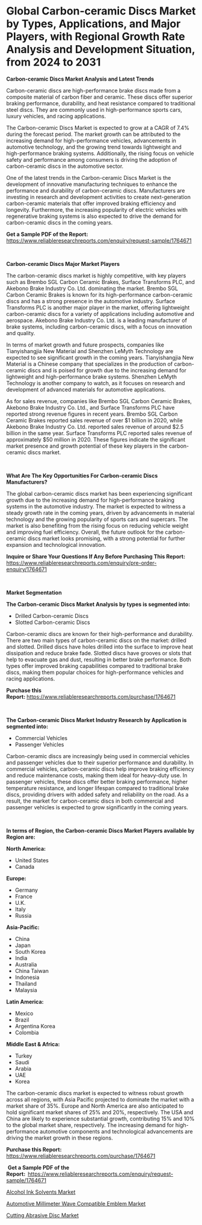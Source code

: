 <p><h1>Global Carbon-ceramic Discs Market by Types, Applications, and Major Players, with Regional Growth Rate Analysis and Development Situation, from 2024 to 2031</h1></p><p><strong>Carbon-ceramic Discs Market Analysis and Latest Trends</strong></p>
<p><p>Carbon-ceramic discs are high-performance brake discs made from a composite material of carbon fiber and ceramic. These discs offer superior braking performance, durability, and heat resistance compared to traditional steel discs. They are commonly used in high-performance sports cars, luxury vehicles, and racing applications.</p><p>The Carbon-ceramic Discs Market is expected to grow at a CAGR of 7.4% during the forecast period. The market growth can be attributed to the increasing demand for high-performance vehicles, advancements in automotive technology, and the growing trend towards lightweight and high-performance braking systems. Additionally, the rising focus on vehicle safety and performance among consumers is driving the adoption of carbon-ceramic discs in the automotive sector.</p><p>One of the latest trends in the Carbon-ceramic Discs Market is the development of innovative manufacturing techniques to enhance the performance and durability of carbon-ceramic discs. Manufacturers are investing in research and development activities to create next-generation carbon-ceramic materials that offer improved braking efficiency and longevity. Furthermore, the increasing popularity of electric vehicles with regenerative braking systems is also expected to drive the demand for carbon-ceramic discs in the coming years.</p></p>
<p><strong>Get a Sample PDF of the Report:&nbsp;</strong> <a href="https://www.reliableresearchreports.com/enquiry/request-sample/1764671">https://www.reliableresearchreports.com/enquiry/request-sample/1764671</a></p>
<p>&nbsp;</p>
<p><strong>Carbon-ceramic Discs Major Market Players</strong></p>
<p><p>The carbon-ceramic discs market is highly competitive, with key players such as Brembo SGL Carbon Ceramic Brakes, Surface Transforms PLC, and Akebono Brake Industry Co. Ltd. dominating the market. Brembo SGL Carbon Ceramic Brakes is known for its high-performance carbon-ceramic discs and has a strong presence in the automotive industry. Surface Transforms PLC is another major player in the market, offering lightweight carbon-ceramic discs for a variety of applications including automotive and aerospace. Akebono Brake Industry Co. Ltd. is a leading manufacturer of brake systems, including carbon-ceramic discs, with a focus on innovation and quality.</p><p>In terms of market growth and future prospects, companies like Tianyishangjia New Material and Shenzhen LeMyth Technology are expected to see significant growth in the coming years. Tianyishangjia New Material is a Chinese company that specializes in the production of carbon-ceramic discs and is poised for growth due to the increasing demand for lightweight and high-performance brake systems. Shenzhen LeMyth Technology is another company to watch, as it focuses on research and development of advanced materials for automotive applications.</p><p>As for sales revenue, companies like Brembo SGL Carbon Ceramic Brakes, Akebono Brake Industry Co. Ltd., and Surface Transforms PLC have reported strong revenue figures in recent years. Brembo SGL Carbon Ceramic Brakes reported sales revenue of over $1 billion in 2020, while Akebono Brake Industry Co. Ltd. reported sales revenue of around $2.5 billion in the same year. Surface Transforms PLC reported sales revenue of approximately $50 million in 2020. These figures indicate the significant market presence and growth potential of these key players in the carbon-ceramic discs market.</p></p>
<p>&nbsp;</p>
<p><strong>What Are The Key Opportunities For Carbon-ceramic Discs Manufacturers?</strong></p>
<p><p>The global carbon-ceramic discs market has been experiencing significant growth due to the increasing demand for high-performance braking systems in the automotive industry. The market is expected to witness a steady growth rate in the coming years, driven by advancements in material technology and the growing popularity of sports cars and supercars. The market is also benefiting from the rising focus on reducing vehicle weight and improving fuel efficiency. Overall, the future outlook for the carbon-ceramic discs market looks promising, with a strong potential for further expansion and technological innovation.</p></p>
<p><strong>Inquire or Share Your Questions If Any Before Purchasing This Report:</strong> <a href="https://www.reliableresearchreports.com/enquiry/pre-order-enquiry/1764671">https://www.reliableresearchreports.com/enquiry/pre-order-enquiry/1764671</a></p>
<p>&nbsp;</p>
<p><strong>Market Segmentation</strong></p>
<p><strong>The Carbon-ceramic Discs Market Analysis by types is segmented into:</strong></p>
<p><ul><li>Drilled Carbon-ceramic Discs</li><li>Slotted Carbon-ceramic Discs</li></ul></p>
<p><p>Carbon-ceramic discs are known for their high-performance and durability. There are two main types of carbon-ceramic discs on the market: drilled and slotted. Drilled discs have holes drilled into the surface to improve heat dissipation and reduce brake fade. Slotted discs have grooves or slots that help to evacuate gas and dust, resulting in better brake performance. Both types offer improved braking capabilities compared to traditional brake discs, making them popular choices for high-performance vehicles and racing applications.</p></p>
<p><strong>Purchase this Report:&nbsp;</strong><a href="https://www.reliableresearchreports.com/purchase/1764671">https://www.reliableresearchreports.com/purchase/1764671</a></p>
<p>&nbsp;</p>
<p><strong>The Carbon-ceramic Discs Market Industry Research by Application is segmented into:</strong></p>
<p><ul><li>Commercial Vehicles</li><li>Passenger Vehicles</li></ul></p>
<p><p>Carbon-ceramic discs are increasingly being used in commercial vehicles and passenger vehicles due to their superior performance and durability. In commercial vehicles, carbon-ceramic discs help improve braking efficiency and reduce maintenance costs, making them ideal for heavy-duty use. In passenger vehicles, these discs offer better braking performance, higher temperature resistance, and longer lifespan compared to traditional brake discs, providing drivers with added safety and reliability on the road. As a result, the market for carbon-ceramic discs in both commercial and passenger vehicles is expected to grow significantly in the coming years.</p></p>
<p>&nbsp;</p>
<p><strong>In terms of Region, the Carbon-ceramic Discs Market Players available by Region are:</strong></p>
<p>
    <p> <strong> North America: </strong>
        <ul>
            <li>United States</li>
            <li>Canada</li>
        </ul>
        </p> 
    <p> <strong> Europe: </strong>
        <ul>
            <li>Germany</li>
            <li>France</li>
            <li>U.K.</li>
            <li>Italy</li>
            <li>Russia</li>
        </ul>
        </p> 
    <p> <strong> Asia-Pacific: </strong>
        <ul>
            <li>China</li>
            <li>Japan</li>
            <li>South Korea</li>
            <li>India</li>
            <li>Australia</li>
            <li>China Taiwan</li>
            <li>Indonesia</li>
            <li>Thailand</li>
            <li>Malaysia</li>
        </ul>
        </p> 
    <p> <strong> Latin America: </strong>
        <ul>
            <li>Mexico</li>
            <li>Brazil</li>
            <li>Argentina Korea</li>
            <li>Colombia</li>
        </ul>
        </p> 
    <p> <strong> Middle East & Africa: </strong>
        <ul>
            <li>Turkey</li>
            <li>Saudi</li>
            <li>Arabia</li>
            <li>UAE</li>
            <li>Korea</li>
        </ul>
    </p>
    </p>
<p><p>The carbon-ceramic discs market is expected to witness robust growth across all regions, with Asia Pacific projected to dominate the market with a market share of 35%. Europe and North America are also anticipated to hold significant market shares of 25% and 20%, respectively. The USA and China are likely to experience substantial growth, contributing 15% and 10% to the global market share, respectively. The increasing demand for high-performance automotive components and technological advancements are driving the market growth in these regions.</p></p>
<p><strong>Purchase this Report: </strong><a href="https://www.reliableresearchreports.com/purchase/1764671">https://www.reliableresearchreports.com/purchase/1764671</a></p>
<p>&nbsp;<strong>Get a Sample PDF of the Report:&nbsp;&nbsp;</strong><a href="https://www.reliableresearchreports.com/enquiry/request-sample/1764671">https://www.reliableresearchreports.com/enquiry/request-sample/1764671</a></p>
<p><strong></strong></p>
<p><p><a href="https://view.publitas.com/reportprime-1/alcohol-ink-solvents-market-a-comprehensive-report-of-its-market-share-growth-trends-2023-2030/">Alcohol Ink Solvents Market</a></p><p><a href="https://view.publitas.com/reportprime-1/automotive-millimeter-wave-compatible-emblem-market-size-evaluating-its-market-trends-growth-and-projections-2023-2030/">Automotive Millimeter Wave Compatible Emblem Market</a></p><p><a href="https://view.publitas.com/reportprime-1/cutting-abrasive-disc-market-growth-market-trends-covid-19-impact-and-forecasts-for-period-from-2023-2030/">Cutting Abrasive Disc Market</a></p></p>